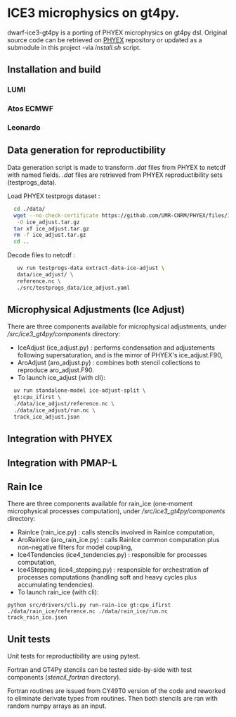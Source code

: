 # ICE3 microphysics on gt4py.

dwarf-ice3-gt4py is a porting of PHYEX microphysics on gt4py dsl. Original source code can be retrieved on [PHYEX](https://github.com/UMR-CNRM/PHYEX)
repository or updated as a submodule in this project -via _install.sh_ script.

## Installation and build

### LUMI



### Atos ECMWF

### Leonardo


## Data generation for reproductibility

Data generation script is made to transform _.dat_ files from PHYEX to netcdf with named fields. _.dat_ files are retrieved from PHYEX reproductibility sets (testprogs_data).

Load PHYEX testprogs dataset :

```bash
  cd ./data/
  wget --no-check-certificate https://github.com/UMR-CNRM/PHYEX/files/12783926/ice_adjust.tar.gz \
   -O ice_adjust.tar.gz
  tar xf ice_adjust.tar.gz
  rm -f ice_adjust.tar.gz
  cd ..
```

Decode files to netcdf :

```bash
   uv run testprogs-data extract-data-ice-adjust \
   data/ice_adjust/ \
   reference.nc \
   ./src/testprogs_data/ice_adjust.yaml 
```

## Microphysical Adjustments (Ice Adjust)

There are three components available for microphysical adjustments, under _/src/ice3_gt4py/components_ directory:

- IceAdjust (ice_adjust.py) : performs condensation and adjustements following supersaturation, and is the mirror of PHYEX's ice_adjust.F90,
- AroAdjust (aro_adjust.py) : combines both stencil collections to reproduce aro_adjust.F90.
- To launch ice_adjust (with cli):

```bash
  uv run standalone-model ice-adjust-split \
  gt:cpu_ifirst \
  ./data/ice_adjust/reference.nc \
  ./data/ice_adjust/run.nc \
  track_ice_adjust.json
```

## Integration with PHYEX

## Integration with PMAP-L

## Rain Ice

There are three components available for rain_ice (one-moment microphysical processes computation), under _/src/ice3_gt4py/components_ directory:

- RainIce (rain_ice.py) : calls stencils involved in RainIce computation,
- AroRainIce (aro_rain_ice.py) : calls RainIce common computation plus non-negative filters for model coupling,
- Ice4Tendencies (ice4_tendencies.py) : responsible for processes computation,
- Ice4Stepping (ice4_stepping.py) : responsible for orchestration of processes computations (handling soft and heavy cycles plus accumulating tendencies).
- To launch rain_ice (with cli):

```
python src/drivers/cli.py run-rain-ice gt:cpu_ifirst ./data/rain_ice/reference.nc ./data/rain_ice/run.nc track_rain_ice.json
```

## Unit tests

Unit tests for reproductibility are using pytest. 


Fortran and GT4Py stencils can be tested side-by-side with test components (_stencil_fortran_ directory).

Fortran routines are issued from CY49T0 version of the code and reworked to eliminate
derivate types from routines. Then both stencils are ran with random numpy arrays
as an input.

